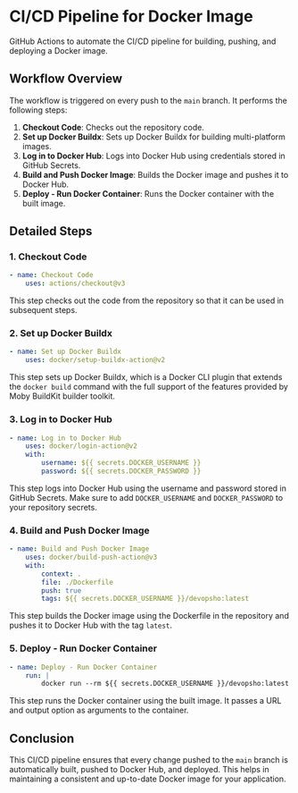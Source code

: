 # CI/CD Pipeline for Docker Image

GitHub Actions to automate the CI/CD pipeline for building, pushing, and deploying a Docker image.

## Workflow Overview

The workflow is triggered on every push to the `main` branch. It performs the following steps:

1. **Checkout Code**: Checks out the repository code.
2. **Set up Docker Buildx**: Sets up Docker Buildx for building multi-platform images.
3. **Log in to Docker Hub**: Logs into Docker Hub using credentials stored in GitHub Secrets.
4. **Build and Push Docker Image**: Builds the Docker image and pushes it to Docker Hub.
5. **Deploy - Run Docker Container**: Runs the Docker container with the built image.

## Detailed Steps

### 1. Checkout Code

```yaml
- name: Checkout Code
    uses: actions/checkout@v3
```

This step checks out the code from the repository so that it can be used in subsequent steps.

### 2. Set up Docker Buildx

```yaml
- name: Set up Docker Buildx
    uses: docker/setup-buildx-action@v2
```

This step sets up Docker Buildx, which is a Docker CLI plugin that extends the `docker build` command with the full support of the features provided by Moby BuildKit builder toolkit.

### 3. Log in to Docker Hub

```yaml
- name: Log in to Docker Hub
    uses: docker/login-action@v2
    with:
        username: ${{ secrets.DOCKER_USERNAME }}
        password: ${{ secrets.DOCKER_PASSWORD }}
```

This step logs into Docker Hub using the username and password stored in GitHub Secrets. Make sure to add `DOCKER_USERNAME` and `DOCKER_PASSWORD` to your repository secrets.

### 4. Build and Push Docker Image

```yaml
- name: Build and Push Docker Image
    uses: docker/build-push-action@v3
    with:
        context: .
        file: ./Dockerfile
        push: true
        tags: ${{ secrets.DOCKER_USERNAME }}/devopsho:latest
```

This step builds the Docker image using the Dockerfile in the repository and pushes it to Docker Hub with the tag `latest`.

### 5. Deploy - Run Docker Container

```yaml
- name: Deploy - Run Docker Container
    run: |
        docker run --rm ${{ secrets.DOCKER_USERNAME }}/devopsho:latest -u "https://news.ycombinator.com/" -o "stdout"
```

This step runs the Docker container using the built image. It passes a URL and output option as arguments to the container.

## Conclusion

This CI/CD pipeline ensures that every change pushed to the `main` branch is automatically built, pushed to Docker Hub, and deployed. This helps in maintaining a consistent and up-to-date Docker image for your application.
